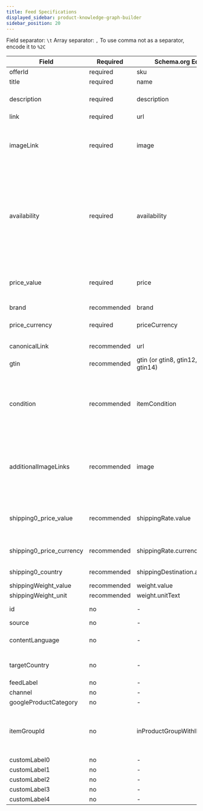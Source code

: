 ```yaml
---
title: Feed Specifications
displayed_sidebar: product-knowledge-graph-builder
sidebar_position: 20
---
```


Field separator: `\t`
Array separator: `,`
To use comma not as a separator, encode it to `%2C`

| Field                    | Required    | Schema.org Equivalent                   | Description                                                                                                                                                                                  |
| ------------------------ | ----------- | --------------------------------------- | -------------------------------------------------------------------------------------------------------------------------------------------------------------------------------------------- |
| offerId                  | required    | sku                                     | The product sku                                                                                                                                                                              |
| title                    | required    | name                                    | The product name                                                                                                                                                                             |
| description              | required    | description                             | The product description, html is allowed                                                                                                                                                     |
| link                     | required    | url                                     | The product URL                                                                                                                                                                              |
| imageLink                | required    | image                                   | The product main image, must be one of these ratios: 1x1, 4x3 or 16x9. Minimum 1.600 pixels wide.                                                                                            |
| availability             | required    | availability                            | Allowed values: InStock or in_stock, LimitedAvailability, OnlineOnly, Discontinued, InStoreOnly, OutOfStock or out_of_stock, SoldOut, PreOrder or preorder, PreSale, BackOrder or backorder. |
| price_value              | required    | price                                   | The price without currency and thousands separator. Use . (period) to separate decimals                                                                                                      |
| brand                    | recommended | brand                                   | The brand name                                                                                                                                                                               |
| price_currency           | required    | priceCurrency                           | The currency in 3 letters format (uppercase)                                                                                                                                                 |
| canonicalLink            | recommended | url                                     | The product canonical page URL                                                                                                                                                               |
| gtin                     | recommended | gtin (or gtin8, gtin12, gtin13, gtin14) | The GITN                                                                                                                                                                                     |
| condition                | recommended | itemCondition                           | Allowed values: NewCondition or new, RefurbishedCondition or refurbished, DamagedCondition, UsedCondition or used                                                                            |
| additionalImageLinks     | recommended | image                                   | Other product images and ratios. Try to provide at least three ratios: 1x1, 4x3 and 16x9. Use the \| (pipe) character to separate the image URLs                                             |
| shipping0_price_value    | recommended | shippingRate.value                      | The price without currency and thousands separator. Use . (period) to separate decimals                                                                                                      |
| shipping0_price_currency | recommended | shippingRate.currency                   | The currency in 3 letters format (uppercase)                                                                                                                                                 |
| shipping0_country        | recommended | shippingDestination.addressCountry      | 2 letters country code (uppercase)                                                                                                                                                           |
| shippingWeight_value     | recommended | weight.value                            | The weight                                                                                                                                                                                   |
| shippingWeight_unit      | recommended | weight.unitText                         | The weight unit                                                                                                                                                                              |
| id                       | no          | -                                       | The merchant id, if available                                                                                                                                                                |
| source                   | no          | -                                       | The feed source                                                                                                                                                                              |
| contentLanguage          | no          | -                                       | The content language (2 letters code, lowercase)                                                                                                                                             |
| targetCountry            | no          | -                                       | The target country (2 letters code, uppercase).                                                                                                                                              |
| feedLabel                | no          | -                                       | The feed name                                                                                                                                                                                |
| channel                  | no          | -                                       | The target channel                                                                                                                                                                           |
| googleProductCategory    | no          | -                                       |                                                                                                                                                                                              |
| itemGroupId              | no          | inProductGroupWithID                    | A parent SKU, required to group all variant products belonging to the same product group together                                                                                            |
| customLabel0             | no          | -                                       |                                                                                                                                                                                              |
| customLabel1             | no          | -                                       |                                                                                                                                                                                              |
| customLabel2             | no          | -                                       |                                                                                                                                                                                              |
| customLabel3             | no          | -                                       |                                                                                                                                                                                              |
| customLabel4             | no          | -                                       |                                                                                                                                                                                              |